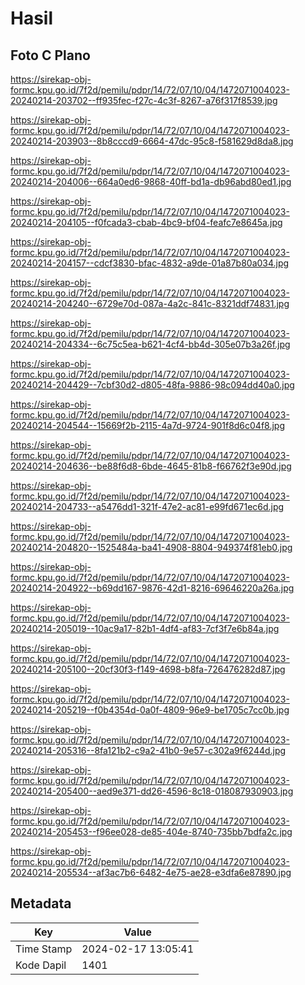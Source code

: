 # Hasil

## Foto C Plano

https://sirekap-obj-formc.kpu.go.id/7f2d/pemilu/pdpr/14/72/07/10/04/1472071004023-20240214-203702--ff935fec-f27c-4c3f-8267-a76f317f8539.jpg

https://sirekap-obj-formc.kpu.go.id/7f2d/pemilu/pdpr/14/72/07/10/04/1472071004023-20240214-203903--8b8cccd9-6664-47dc-95c8-f581629d8da8.jpg

https://sirekap-obj-formc.kpu.go.id/7f2d/pemilu/pdpr/14/72/07/10/04/1472071004023-20240214-204006--664a0ed6-9868-40ff-bd1a-db96abd80ed1.jpg

https://sirekap-obj-formc.kpu.go.id/7f2d/pemilu/pdpr/14/72/07/10/04/1472071004023-20240214-204105--f0fcada3-cbab-4bc9-bf04-feafc7e8645a.jpg

https://sirekap-obj-formc.kpu.go.id/7f2d/pemilu/pdpr/14/72/07/10/04/1472071004023-20240214-204157--cdcf3830-bfac-4832-a9de-01a87b80a034.jpg

https://sirekap-obj-formc.kpu.go.id/7f2d/pemilu/pdpr/14/72/07/10/04/1472071004023-20240214-204240--6729e70d-087a-4a2c-841c-8321ddf74831.jpg

https://sirekap-obj-formc.kpu.go.id/7f2d/pemilu/pdpr/14/72/07/10/04/1472071004023-20240214-204334--6c75c5ea-b621-4cf4-bb4d-305e07b3a26f.jpg

https://sirekap-obj-formc.kpu.go.id/7f2d/pemilu/pdpr/14/72/07/10/04/1472071004023-20240214-204429--7cbf30d2-d805-48fa-9886-98c094dd40a0.jpg

https://sirekap-obj-formc.kpu.go.id/7f2d/pemilu/pdpr/14/72/07/10/04/1472071004023-20240214-204544--15669f2b-2115-4a7d-9724-901f8d6c04f8.jpg

https://sirekap-obj-formc.kpu.go.id/7f2d/pemilu/pdpr/14/72/07/10/04/1472071004023-20240214-204636--be88f6d8-6bde-4645-81b8-f66762f3e90d.jpg

https://sirekap-obj-formc.kpu.go.id/7f2d/pemilu/pdpr/14/72/07/10/04/1472071004023-20240214-204733--a5476dd1-321f-47e2-ac81-e99fd671ec6d.jpg

https://sirekap-obj-formc.kpu.go.id/7f2d/pemilu/pdpr/14/72/07/10/04/1472071004023-20240214-204820--1525484a-ba41-4908-8804-949374f81eb0.jpg

https://sirekap-obj-formc.kpu.go.id/7f2d/pemilu/pdpr/14/72/07/10/04/1472071004023-20240214-204922--b69dd167-9876-42d1-8216-69646220a26a.jpg

https://sirekap-obj-formc.kpu.go.id/7f2d/pemilu/pdpr/14/72/07/10/04/1472071004023-20240214-205019--10ac9a17-82b1-4df4-af83-7cf3f7e6b84a.jpg

https://sirekap-obj-formc.kpu.go.id/7f2d/pemilu/pdpr/14/72/07/10/04/1472071004023-20240214-205100--20cf30f3-f149-4698-b8fa-726476282d87.jpg

https://sirekap-obj-formc.kpu.go.id/7f2d/pemilu/pdpr/14/72/07/10/04/1472071004023-20240214-205219--f0b4354d-0a0f-4809-96e9-be1705c7cc0b.jpg

https://sirekap-obj-formc.kpu.go.id/7f2d/pemilu/pdpr/14/72/07/10/04/1472071004023-20240214-205316--8fa121b2-c9a2-41b0-9e57-c302a9f6244d.jpg

https://sirekap-obj-formc.kpu.go.id/7f2d/pemilu/pdpr/14/72/07/10/04/1472071004023-20240214-205400--aed9e371-dd26-4596-8c18-018087930903.jpg

https://sirekap-obj-formc.kpu.go.id/7f2d/pemilu/pdpr/14/72/07/10/04/1472071004023-20240214-205453--f96ee028-de85-404e-8740-735bb7bdfa2c.jpg

https://sirekap-obj-formc.kpu.go.id/7f2d/pemilu/pdpr/14/72/07/10/04/1472071004023-20240214-205534--af3ac7b6-6482-4e75-ae28-e3dfa6e87890.jpg


## Metadata

| Key        | Value               |
| ---------- | ------------------- |
| Time Stamp | 2024-02-17 13:05:41 |
| Kode Dapil | 1401                |



